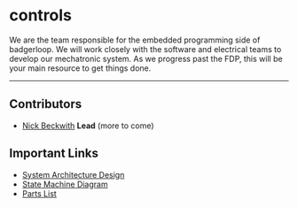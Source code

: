 # controls
We are the team responsible for the embedded programming side of badgerloop. We will work closely with the software and electrical teams to develop our mechatronic system. As we progress past the FDP, this will be your main resource to get things done.
<hr>



## Contributors
* [Nick Beckwith](nbeckwith2@wisc.edu) **Lead** 
(more to come)

## Important Links
* [System Architecture Design](https://drive.google.com/file/d/0B3JYQFEVstJTN0VSdUcyTlg0RlE/view?usp=sharing)
* [State Machine Diagram](https://drive.google.com/file/d/0B3JYQFEVstJTa3dqOElqY2ttcGc/view?usp=sharing)
* [Parts List](https://docs.google.com/spreadsheets/d/16_Zeb9eClk1CF0IdP_A1zeY0TwQ7oyIz3iykzX25H-c/edit?usp=sharing)
<!---
# Code Example
-->

<!---
# Installation
-->

